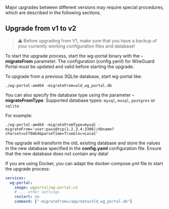 Major upgrades between different versions may require special procedures, which are described in the following sections.

## Upgrade from v1 to v2

> :warning: Before upgrading from V1, make sure that you have a backup of your currently working configuration files and database!

To start the upgrade process, start the wg-portal binary with the **-migrateFrom** parameter.
The configuration (config.yaml) for WireGuard Portal must be updated and valid before starting the upgrade.

To upgrade from a previous SQLite database, start wg-portal like:

```shell
./wg-portal-amd64 -migrateFrom=old_wg_portal.db
```

You can also specify the database type using the parameter **-migrateFromType**. 
Supported database types: `mysql`, `mssql`, `postgres` or `sqlite`.

For example:

```shell
./wg-portal-amd64 -migrateFromType=mysql -migrateFrom='user:pass@tcp(1.2.3.4:3306)/dbname?charset=utf8mb4&parseTime=True&loc=Local'
```

The upgrade will transform the old, existing database and store the values in the new database specified in the **config.yaml** configuration file.
Ensure that the new database does not contain any data!

If you are using Docker, you can adapt the docker-compose.yml file to start the upgrade process:

```yaml
services:
  wg-portal:
    image: wgportal/wg-portal:v2
    # ... other settings
    restart: no
    command: ["-migrateFrom=/app/data/old_wg_portal.db"]
```
